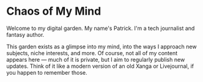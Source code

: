 <!DOCTYPE html>
<html lang="en">
<head>
    <title>Chaos of My Mind</title>
</head>
<body>
    <h1>Chaos of My Mind</h1>
    <p>Welcome to my digital garden. My name's Patrick. I'm a tech journalist and fantasy author.</p>
    <p>This garden exists as a glimpse into my mind, into the ways I approach new subjects, niche interests, and more. Of course, not all of my content appears here — much of it is private, but I aim to regularly publish new updates. Think of it like a modern version of an old Xanga or Livejournal, if you happen to remember those.</p>
</body>
</html>
